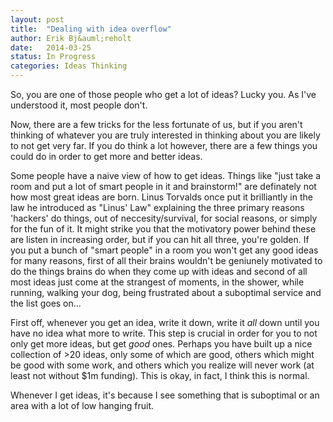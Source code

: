 ```yaml
---
layout: post
title:  "Dealing with idea overflow"
author: Erik Bj&auml;reholt
date:   2014-03-25
status: In Progress
categories: Ideas Thinking
---
```


So, you are one of those people who get a lot of ideas? Lucky you. As I've understood it, most people don't.

Now, there are a few tricks for the less fortunate of us, but if you aren't thinking of whatever you are truly interested in thinking about you are likely to not get very far. If you do think a lot however, there are a few things you could do in order to get more and better ideas.

Some people have a naive view of how to get ideas. Things like "just take a room and put a lot of smart people in it and brainstorm!" are definately not how most great ideas are born. Linus Torvalds once put it brilliantly in the law he introduced as "Linus' Law" explaining the three primary reasons 'hackers' do things, out of neccesity/survival, for social reasons, or simply for the fun of it. It might strike you that the motivatory power behind these are listen in increasing order, but if you can hit all three, you're golden. If you put a bunch of "smart people" in a room you won't get any good ideas for many reasons, first of all their brains wouldn't be geniunely motivated to do the things brains do when they come up with ideas and second of all most ideas just come at the strangest of moments, in the shower, while running, walking your dog, being frustrated about a suboptimal service and the list goes on...

First off, whenever you get an idea, write it down, write it _all_ down until you have no idea what more to write. This step is crucial in order for you to not only get more ideas, but get _good_ ones. Perhaps you have built up a nice collection of >20 ideas, only some of which are good, others which might be good with some work, and others which you realize will never work (at least not without $1m funding). This is okay, in fact, I think this is normal.

Whenever I get ideas, it's because I see something that is suboptimal or an area with a lot of low hanging fruit.

<!-- more -->
